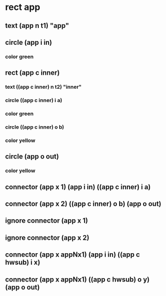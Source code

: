 # rect app
## text (app n t1) "app"
## circle (app i in)
### color green
## rect (app c inner)
### text ((app c inner) n t2) "inner"
### circle ((app c inner) i a)
### color green
### circle ((app c inner) o b)
### color yellow
## circle (app o out)
### color yellow
## connector (app x 1) (app i in) ((app c inner) i a)
## connector (app x 2) ((app c inner) o b) (app o out)

## ignore connector (app x 1)
## ignore connector (app x 2)
## connector (app x appNx1) (app i in) ((app c hwsub) i x)
## connector (app x appNx1) ((app c hwsub) o y) (app o out)

